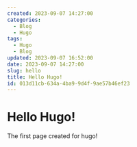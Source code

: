 ```yaml
---
created: 2023-09-07 14:27:00
categories:
  - Blog
  - Hugo
tags:
  - Hugo
  - Blog
updated: 2023-09-07 16:52:00
date: 2023-09-07 14:27:00
slug: hello
title: Hello Hugo!
id: 013d11cb-634a-4ba9-9d4f-9ae57b46ef23
---
```


# Hello Hugo!

The first page created for hugo!
